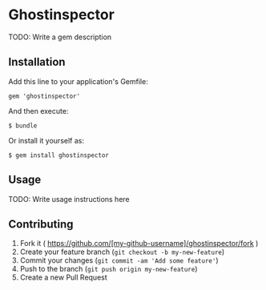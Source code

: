 # Ghostinspector

TODO: Write a gem description

## Installation

Add this line to your application's Gemfile:

    gem 'ghostinspector'

And then execute:

    $ bundle

Or install it yourself as:

    $ gem install ghostinspector

## Usage

TODO: Write usage instructions here

## Contributing

1. Fork it ( https://github.com/[my-github-username]/ghostinspector/fork )
2. Create your feature branch (`git checkout -b my-new-feature`)
3. Commit your changes (`git commit -am 'Add some feature'`)
4. Push to the branch (`git push origin my-new-feature`)
5. Create a new Pull Request
